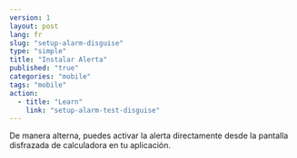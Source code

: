 ```yaml
---
version: 1
layout: post
lang: fr
slug: "setup-alarm-disguise"
type: "simple"
title: "Instalar Alerta"
published: "true"
categories: "mobile"
tags: "mobile"
action: 
  - title: "Learn"
    link: "setup-alarm-test-disguise"
---
```


De manera alterna, puedes activar la alerta directamente desde la pantalla disfrazada de calculadora en tu aplicación. 

